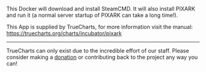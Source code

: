 This Docker will download and install SteamCMD. It will also install PIXARK and run it (a normal server startup of PIXARK can take a long time!).


This App is supplied by TrueCharts, for more information visit the manual: https://truecharts.org/charts/incubator/pixark

---

TrueCharts can only exist due to the incredible effort of our staff.
Please consider making a [donation](https://truecharts.org/docs/about/sponsor) or contributing back to the project any way you can!
